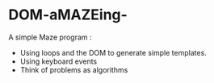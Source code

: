 # DOM-aMAZEing-

A simple Maze program :
* Using loops and the DOM to generate simple templates.
* Using keyboard events
* Think of problems as algorithms
